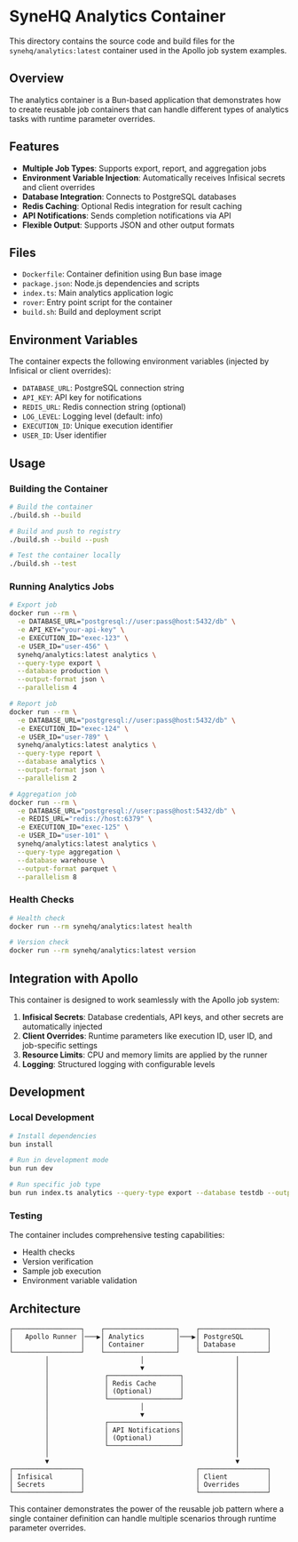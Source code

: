 # SyneHQ Analytics Container

This directory contains the source code and build files for the `synehq/analytics:latest` container used in the Apollo job system examples.

## Overview

The analytics container is a Bun-based application that demonstrates how to create reusable job containers that can handle different types of analytics tasks with runtime parameter overrides.

## Features

- **Multiple Job Types**: Supports export, report, and aggregation jobs
- **Environment Variable Injection**: Automatically receives Infisical secrets and client overrides
- **Database Integration**: Connects to PostgreSQL databases
- **Redis Caching**: Optional Redis integration for result caching
- **API Notifications**: Sends completion notifications via API
- **Flexible Output**: Supports JSON and other output formats

## Files

- `Dockerfile`: Container definition using Bun base image
- `package.json`: Node.js dependencies and scripts
- `index.ts`: Main analytics application logic
- `rover`: Entry point script for the container
- `build.sh`: Build and deployment script

## Environment Variables

The container expects the following environment variables (injected by Infisical or client overrides):

- `DATABASE_URL`: PostgreSQL connection string
- `API_KEY`: API key for notifications
- `REDIS_URL`: Redis connection string (optional)
- `LOG_LEVEL`: Logging level (default: info)
- `EXECUTION_ID`: Unique execution identifier
- `USER_ID`: User identifier

## Usage

### Building the Container

```bash
# Build the container
./build.sh --build

# Build and push to registry
./build.sh --build --push

# Test the container locally
./build.sh --test
```

### Running Analytics Jobs

```bash
# Export job
docker run --rm \
  -e DATABASE_URL="postgresql://user:pass@host:5432/db" \
  -e API_KEY="your-api-key" \
  -e EXECUTION_ID="exec-123" \
  -e USER_ID="user-456" \
  synehq/analytics:latest analytics \
  --query-type export \
  --database production \
  --output-format json \
  --parallelism 4

# Report job
docker run --rm \
  -e DATABASE_URL="postgresql://user:pass@host:5432/db" \
  -e EXECUTION_ID="exec-124" \
  -e USER_ID="user-789" \
  synehq/analytics:latest analytics \
  --query-type report \
  --database analytics \
  --output-format json \
  --parallelism 2

# Aggregation job
docker run --rm \
  -e DATABASE_URL="postgresql://user:pass@host:5432/db" \
  -e REDIS_URL="redis://host:6379" \
  -e EXECUTION_ID="exec-125" \
  -e USER_ID="user-101" \
  synehq/analytics:latest analytics \
  --query-type aggregation \
  --database warehouse \
  --output-format parquet \
  --parallelism 8
```

### Health Checks

```bash
# Health check
docker run --rm synehq/analytics:latest health

# Version check
docker run --rm synehq/analytics:latest version
```

## Integration with Apollo

This container is designed to work seamlessly with the Apollo job system:

1. **Infisical Secrets**: Database credentials, API keys, and other secrets are automatically injected
2. **Client Overrides**: Runtime parameters like execution ID, user ID, and job-specific settings
3. **Resource Limits**: CPU and memory limits are applied by the runner
4. **Logging**: Structured logging with configurable levels

## Development

### Local Development

```bash
# Install dependencies
bun install

# Run in development mode
bun run dev

# Run specific job type
bun run index.ts analytics --query-type export --database testdb --output-format json
```

### Testing

The container includes comprehensive testing capabilities:

- Health checks
- Version verification
- Sample job execution
- Environment variable validation

## Architecture

```
┌─────────────────┐    ┌──────────────────┐    ┌─────────────────┐
│   Apollo Runner │───▶│ Analytics        │───▶│ PostgreSQL      │
│                 │    │ Container        │    │ Database        │
└─────────────────┘    └──────────────────┘    └─────────────────┘
         │                       │                       │
         │                       ▼                       │
         │              ┌──────────────────┐             │
         │              │ Redis Cache      │             │
         │              │ (Optional)       │             │
         │              └──────────────────┘             │
         │                       │                       │
         │                       ▼                       │
         │              ┌──────────────────┐             │
         │              │ API Notifications│             │
         │              │ (Optional)       │             │
         │              └──────────────────┘             │
         │                                               │
         ▼                                               ▼
┌─────────────────┐                            ┌─────────────────┐
│ Infisical       │                            │ Client          │
│ Secrets         │                            │ Overrides       │
└─────────────────┘                            └─────────────────┘
```

This container demonstrates the power of the reusable job pattern where a single container definition can handle multiple scenarios through runtime parameter overrides.
